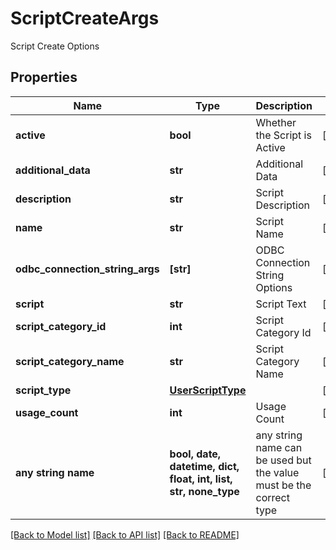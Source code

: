# ScriptCreateArgs

Script Create Options

## Properties
Name | Type | Description | Notes
------------ | ------------- | ------------- | -------------
**active** | **bool** | Whether the Script is Active | [optional] 
**additional_data** | **str** | Additional Data | [optional] 
**description** | **str** | Script Description | [optional] 
**name** | **str** | Script Name | [optional] 
**odbc_connection_string_args** | **[str]** | ODBC Connection String Options | [optional] 
**script** | **str** | Script Text | [optional] 
**script_category_id** | **int** | Script Category Id | [optional] 
**script_category_name** | **str** | Script Category Name | [optional] 
**script_type** | [**UserScriptType**](UserScriptType.md) |  | [optional] 
**usage_count** | **int** | Usage Count  | [optional] 
**any string name** | **bool, date, datetime, dict, float, int, list, str, none_type** | any string name can be used but the value must be the correct type | [optional]

[[Back to Model list]](../README.md#documentation-for-models) [[Back to API list]](../README.md#documentation-for-api-endpoints) [[Back to README]](../README.md)



